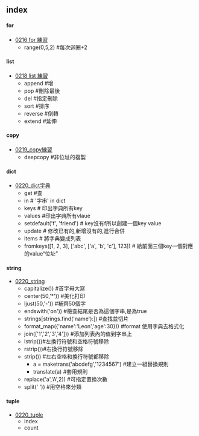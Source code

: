 ## index ##

#### for ####
* [0216 for 練習](https://github.com/kenson2998/old_boy_study/blob/master/0216%20for%E7%B7%B4%E7%BF%92.py)
  * range(0,5,2)   #每次迴圈+2
#### list 
* [0218 list 練習](https://github.com/kenson2998/old_boy_study/blob/master/0218%20list%20%E7%B7%B4%E7%BF%92.py)
    * append  #增
    * pop  #刪除最後
    * del  #指定刪除
    * sort  #排序
    * reverse  #倒轉
    * extend  #延伸
#### copy
  * [0219_copy練習](https://github.com/kenson2998/old_boy_study/blob/master/0219_copy%E7%B7%B4%E7%BF%92.py)
    * deepcopy  #非位址的複製
#### dict 
* [0220_dict字典](https://github.com/kenson2998/old_boy_study/blob/master/0220_dict%E5%AD%97%E5%85%B8.py)
    * get  #查
    * in  # '字串' in  dict
    * keys  # 印出字典所有key
    * values  #印出字典所有vlaue
    * setdefault('f', 'friend')  # key沒有f所以創建一個key value
    * update # 修改已有的,新增沒有的,進行合併
    * items # 將字典變成列表
    * fromkeys([1, 2, 3], ['abc', ['a', 'b', 'c'], 123])  # 給前面三個key一個對應的value“位址”
#### string
* [0220_string](https://github.com/kenson2998/old_boy_study/blob/master/0220_string.py)
    * capitalize()) #首字母大寫
    * center(50,'*')) #美化打印
    * ljust(50,'-')) #補齊50個字
    * endswith('on')) #檢查結尾是否為這個字串,是為true
    * strings[strings.find('name'):]) #查找並切片
    * format_map({'name':'Leon','age':30})) #format 使用字典去格式化
    * join(['1','2','3','4']))  #添加列表內的值到字串上
    * lstrip())#左換行符號和空格符號移除
    * rstrip())#右換行符號移除
    * strip()) #左右空格和換行符號都移除
      * a = maketrans('abcdefg','1234567') #建立一組替換規則
      * translate(a) #套用規則
    * replace('a','A',2)) #可指定置換次數
    * split(' ')) #用空格來分類
#### tuple 
* [0220_tuple](https://github.com/kenson2998/old_boy_study/blob/master/0220_tuple.py)
    * index
    * count
